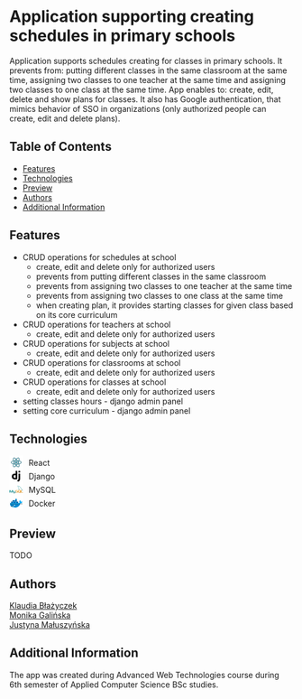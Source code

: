 # Application supporting creating schedules in primary schools

Application supports schedules creating for classes in primary schools. It prevents from: putting different classes in the same classroom at the same time, assigning two classes to one teacher at the same time and assigning two classes to one class at the same time. App enables to: create, edit, delete and show plans for classes. It also has Google authentication, that mimics behavior of SSO in organizations (only authorized people can create, edit and delete plans).

## Table of Contents

* [Features](#features)
* [Technologies](#technologies)
* [Preview](#preview)
* [Authors](#authors)
* [Additional Information](#additional-information)

## Features

* CRUD operations for schedules at school
    * create, edit and delete only for authorized users
    * prevents from putting different classes in the same classroom
    * prevents from assigning two classes to one teacher at the same time
    * prevents from assigning two classes to one class at the same time
    * when creating plan, it provides starting classes for given class based on its core curriculum
* CRUD operations for teachers at school
    * create, edit and delete only for authorized users
* CRUD operations for subjects at school
    * create, edit and delete only for authorized users
* CRUD operations for classrooms at school
    * create, edit and delete only for authorized users
* CRUD operations for classes at school
    * create, edit and delete only for authorized users
* setting classes hours - django admin panel
* setting core curriculum - django admin panel

## Technologies

<div>
  <div style="display: flex; align-items: center;">
    <img style="display: inline-block; margin-right: 10px" src="./repo-assets/react.png" alt="Employee data" title="React">
   React
  </div>
  <div style="display: flex; align-items: center;">
    <img style="display: inline-block; margin-right: 10px" src="./repo-assets/django.png" alt="Employee data" title="Django">
   Django
  </div>
  <div style="display: flex; align-items: center;">
    <img style="display: inline-block; margin-right: 10px" src="./repo-assets/mysql.png" alt="Employee data" title="MySQL">
   MySQL
  </div>
  <div style="display: flex; align-items: center;">
    <img style="display: inline-block; margin-right: 10px" src="./repo-assets/docker.png" alt="Employee data" title="Docker">
   Docker
  </div>
</div>

## Preview

TODO

## Authors

[Klaudia Błażyczek](https://github.com/Vesperalin)<br />
[Monika Galińska](https://github.com/LeviSforza)<br />
[Justyna Małuszyńska](https://github.com/justyna-maluszynska)

## Additional Information

The app was created during Advanced Web Technologies course during 6th semester of Applied Computer Science BSc studies.

